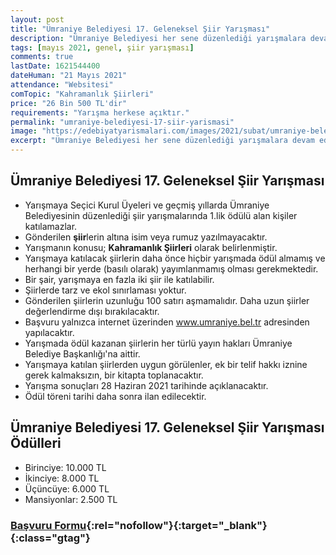 ```yaml
---
layout: post
title: "Ümraniye Belediyesi 17. Geleneksel Şiir Yarışması"
description: "Ümraniye Belediyesi her sene düzenlediği yarışmalara devam ediyor. Ümraniye Belediyesi 17. Şiir yarışmasının detaylarına ulaşabilirsiniz."
tags: [mayıs 2021, genel, şiir yarışması]
comments: true
lastDate: 1621544400 
dateHuman: "21 Mayıs 2021"
attendance: "Websitesi"
comTopic: "Kahramanlık Şiirleri"
price: "26 Bin 500 TL'dir"
requirements: "Yarışma herkese açıktır."
permalink: "umraniye-belediyesi-17-siir-yarismasi"
image: "https://edebiyatyarismalari.com/images/2021/subat/umraniye-belediyesi-17-siir-yarismasi.jpg"
excerpt: "Ümraniye Belediyesi her sene düzenlediği yarışmalara devam ediyor. Ümraniye Belediyesi 17. Şiir yarışmasının detaylarına ulaşabilirsiniz."
---
```


## Ümraniye Belediyesi 17. Geleneksel Şiir Yarışması
- Yarışmaya Seçici Kurul Üyeleri ve geçmiş yıllarda Ümraniye Belediyesinin düzenlediği şiir yarışmalarında 1.lik ödülü alan kişiler katılamazlar.
- Gönderilen **şiir**lerin altına isim veya rumuz yazılmayacaktır.
- Yarışmanın konusu; **Kahramanlık Şiirleri** olarak belirlenmiştir.
- Yarışmaya katılacak şiirlerin daha önce hiçbir yarışmada ödül almamış ve herhangi bir yerde (basılı olarak) yayımlanmamış olması gerekmektedir.
- Bir şair, yarışmaya en fazla iki şiir ile katılabilir.
- Şiirlerde tarz ve ekol sınırlaması yoktur.
- Gönderilen şiirlerin uzunluğu 100 satırı aşmamalıdır. Daha uzun şiirler değerlendirme dışı bırakılacaktır.
- Başvuru yalnızca internet üzerinden www.umraniye.bel.tr adresinden yapılacaktır.
- Yarışmada ödül kazanan şiirlerin her türlü yayın hakları Ümraniye Belediye Başkanlığı'na aittir.
- Yarışmaya katılan şiirlerden uygun görülenler, ek bir telif hakkı iznine gerek kalmaksızın, bir kitapta toplanacaktır.
- Yarışma sonuçları 28 Haziran 2021 tarihinde açıklanacaktır.
- Ödül töreni tarihi daha sonra ilan edilecektir.

## Ümraniye Belediyesi 17. Geleneksel Şiir Yarışması Ödülleri
- Birinciye: 10.000 TL
- İkinciye: 8.000 TL
- Üçüncüye: 6.000 TL
- Mansiyonlar: 2.500 TL

### [Başvuru Formu](http://yarisma.umraniye.bel.tr/yarisma-katil-1.html?ref=edebiyatyarismalari){:rel="nofollow"}{:target="_blank"}{:class="gtag"}
